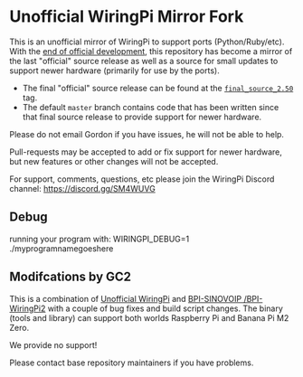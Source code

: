 Unofficial WiringPi Mirror Fork
===============================

This is an unofficial mirror of WiringPi to support ports (Python/Ruby/etc).  With the
[end of official development](http://wiringpi.com/wiringpi-deprecated/), this repository
has become a mirror of the last "official" source release as well as a source for small
updates to support newer hardware (primarily for use by the ports).

  * The final "official" source release can be found at the
    [`final_source_2.50`](https://github.com/WiringPi/WiringPi/tree/final_official_2.50) tag.
  * The default `master` branch contains code that has been written since that final source
    release to provide support for newer hardware.

Please do not email Gordon if you have issues, he will not be able to help.

Pull-requests may be accepted to add or fix support for newer hardware, but new features or
other changes will not be accepted.

For support, comments, questions, etc please join the WiringPi Discord channel: https://discord.gg/SM4WUVG


## Debug

running your program with: 
WIRINGPI_DEBUG=1 ./myprogramnamegoeshere

## Modifcations by GC2

This is a combination of [Unofficial WiringPi](https://github.com/WiringPi/WiringPi) and [BPI-SINOVOIP /BPI-WiringPi2](https://github.com/BPI-SINOVOIP/BPI-WiringPi2) with a couple of bug fixes and build script changes.
The binary (tools and library) can support both worlds Raspberry Pi and Banana Pi M2 Zero.

We provide no support!

Please contact base repository maintainers if you have problems.

